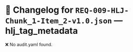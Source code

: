 # 📝 Changelog for `REQ-009-HLJ-Chunk_1-Item_2-v1.0.json` — **hlj_tag_metadata**

❌ No audit.yaml found.
